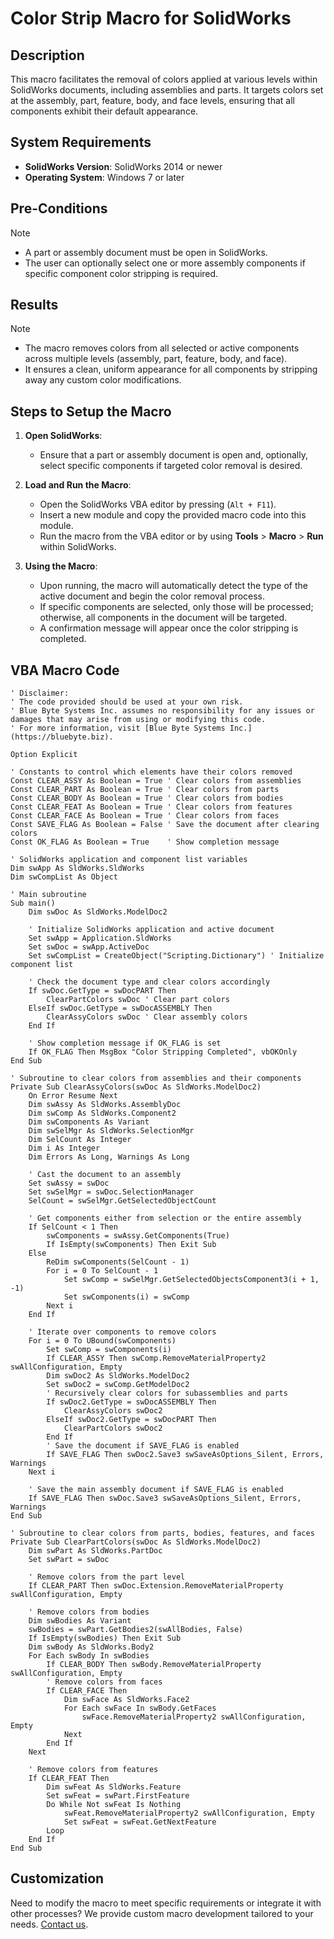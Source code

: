 # Color Strip Macro for SolidWorks

## Description
This macro facilitates the removal of colors applied at various levels within SolidWorks documents, including assemblies and parts. It targets colors set at the assembly, part, feature, body, and face levels, ensuring that all components exhibit their default appearance.

## System Requirements
- **SolidWorks Version**: SolidWorks 2014 or newer
- **Operating System**: Windows 7 or later

## Pre-Conditions
> [!NOTE]
> - A part or assembly document must be open in SolidWorks.
> - The user can optionally select one or more assembly components if specific component color stripping is required.

## Results
> [!NOTE]
> - The macro removes colors from all selected or active components across multiple levels (assembly, part, feature, body, and face).
> - It ensures a clean, uniform appearance for all components by stripping away any custom color modifications.

## Steps to Setup the Macro

1. **Open SolidWorks**:
   - Ensure that a part or assembly document is open and, optionally, select specific components if targeted color removal is desired.

2. **Load and Run the Macro**:
   - Open the SolidWorks VBA editor by pressing (`Alt + F11`).
   - Insert a new module and copy the provided macro code into this module.
   - Run the macro from the VBA editor or by using **Tools** > **Macro** > **Run** within SolidWorks.

3. **Using the Macro**:
   - Upon running, the macro will automatically detect the type of the active document and begin the color removal process.
   - If specific components are selected, only those will be processed; otherwise, all components in the document will be targeted.
   - A confirmation message will appear once the color stripping is completed.

## VBA Macro Code

```vbnet
' Disclaimer:
' The code provided should be used at your own risk.  
' Blue Byte Systems Inc. assumes no responsibility for any issues or damages that may arise from using or modifying this code.  
' For more information, visit [Blue Byte Systems Inc.](https://bluebyte.biz).

Option Explicit

' Constants to control which elements have their colors removed
Const CLEAR_ASSY As Boolean = True ' Clear colors from assemblies
Const CLEAR_PART As Boolean = True ' Clear colors from parts
Const CLEAR_BODY As Boolean = True ' Clear colors from bodies
Const CLEAR_FEAT As Boolean = True ' Clear colors from features
Const CLEAR_FACE As Boolean = True ' Clear colors from faces
Const SAVE_FLAG As Boolean = False ' Save the document after clearing colors
Const OK_FLAG As Boolean = True    ' Show completion message

' SolidWorks application and component list variables
Dim swApp As SldWorks.SldWorks
Dim swCompList As Object

' Main subroutine
Sub main()
    Dim swDoc As SldWorks.ModelDoc2

    ' Initialize SolidWorks application and active document
    Set swApp = Application.SldWorks
    Set swDoc = swApp.ActiveDoc
    Set swCompList = CreateObject("Scripting.Dictionary") ' Initialize component list

    ' Check the document type and clear colors accordingly
    If swDoc.GetType = swDocPART Then
        ClearPartColors swDoc ' Clear part colors
    ElseIf swDoc.GetType = swDocASSEMBLY Then
        ClearAssyColors swDoc ' Clear assembly colors
    End If

    ' Show completion message if OK_FLAG is set
    If OK_FLAG Then MsgBox "Color Stripping Completed", vbOKOnly
End Sub

' Subroutine to clear colors from assemblies and their components
Private Sub ClearAssyColors(swDoc As SldWorks.ModelDoc2)
    On Error Resume Next
    Dim swAssy As SldWorks.AssemblyDoc
    Dim swComp As SldWorks.Component2
    Dim swComponents As Variant
    Dim swSelMgr As SldWorks.SelectionMgr
    Dim SelCount As Integer
    Dim i As Integer
    Dim Errors As Long, Warnings As Long

    ' Cast the document to an assembly
    Set swAssy = swDoc
    Set swSelMgr = swDoc.SelectionManager
    SelCount = swSelMgr.GetSelectedObjectCount

    ' Get components either from selection or the entire assembly
    If SelCount < 1 Then
        swComponents = swAssy.GetComponents(True)
        If IsEmpty(swComponents) Then Exit Sub
    Else
        ReDim swComponents(SelCount - 1)
        For i = 0 To SelCount - 1
            Set swComp = swSelMgr.GetSelectedObjectsComponent3(i + 1, -1)
            Set swComponents(i) = swComp
        Next i
    End If

    ' Iterate over components to remove colors
    For i = 0 To UBound(swComponents)
        Set swComp = swComponents(i)
        If CLEAR_ASSY Then swComp.RemoveMaterialProperty2 swAllConfiguration, Empty
        Dim swDoc2 As SldWorks.ModelDoc2
        Set swDoc2 = swComp.GetModelDoc2
        ' Recursively clear colors for subassemblies and parts
        If swDoc2.GetType = swDocASSEMBLY Then
            ClearAssyColors swDoc2
        ElseIf swDoc2.GetType = swDocPART Then
            ClearPartColors swDoc2
        End If
        ' Save the document if SAVE_FLAG is enabled
        If SAVE_FLAG Then swDoc2.Save3 swSaveAsOptions_Silent, Errors, Warnings
    Next i

    ' Save the main assembly document if SAVE_FLAG is enabled
    If SAVE_FLAG Then swDoc.Save3 swSaveAsOptions_Silent, Errors, Warnings
End Sub

' Subroutine to clear colors from parts, bodies, features, and faces
Private Sub ClearPartColors(swDoc As SldWorks.ModelDoc2)
    Dim swPart As SldWorks.PartDoc
    Set swPart = swDoc

    ' Remove colors from the part level
    If CLEAR_PART Then swDoc.Extension.RemoveMaterialProperty swAllConfiguration, Empty

    ' Remove colors from bodies
    Dim swBodies As Variant
    swBodies = swPart.GetBodies2(swAllBodies, False)
    If IsEmpty(swBodies) Then Exit Sub
    Dim swBody As SldWorks.Body2
    For Each swBody In swBodies
        If CLEAR_BODY Then swBody.RemoveMaterialProperty swAllConfiguration, Empty
        ' Remove colors from faces
        If CLEAR_FACE Then
            Dim swFace As SldWorks.Face2
            For Each swFace In swBody.GetFaces
                swFace.RemoveMaterialProperty2 swAllConfiguration, Empty
            Next
        End If
    Next

    ' Remove colors from features
    If CLEAR_FEAT Then
        Dim swFeat As SldWorks.Feature
        Set swFeat = swPart.FirstFeature
        Do While Not swFeat Is Nothing
            swFeat.RemoveMaterialProperty2 swAllConfiguration, Empty
            Set swFeat = swFeat.GetNextFeature
        Loop
    End If
End Sub
```

## Customization
Need to modify the macro to meet specific requirements or integrate it with other processes? We provide custom macro development tailored to your needs. [Contact us](https://bluebyte.biz/contact).